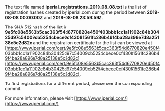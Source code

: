 The text file named **iperial_registrations_2019_08_08.txt** is the list of registration hashes created by iperial.com during the period between **2019-08-08 00:00:00Z** and **2019-08-08 23:59:59Z**.

The SHA 512 hash of the list is **9e5fc08e5563b5cac363f54d6770820e450f403bbb1cc1a11902c84b30425d97c54009cb5254cbece0cf43081561fc286b49f4ba28a896e7d8a25138e5c2d82c** and the registration certificate for the list can be viewed at [https://www.iperial.com/cert/9e5fc08e5563b5cac363f54d6770820e450f403bbb1cc1a11902c84b30425d97c54009cb5254cbece0cf43081561fc286b49f4ba28a896e7d8a25138e5c2d82c](https://www.iperial.com/cert/9e5fc08e5563b5cac363f54d6770820e450f403bbb1cc1a11902c84b30425d97c54009cb5254cbece0cf43081561fc286b49f4ba28a896e7d8a25138e5c2d82c).

To find registrations for a different period, please see the corresponding commit.

For more information, please visit [https://www.iperial.com/](https://www.iperial.com/)
